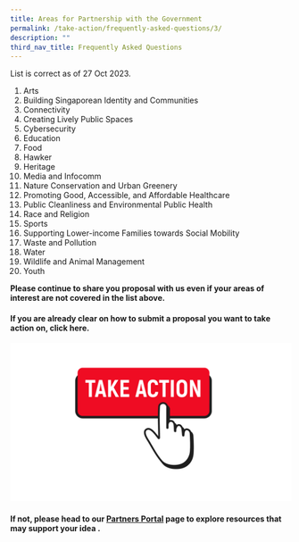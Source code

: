 ```yaml
---
title: Areas for Partnership with the Government
permalink: /take-action/frequently-asked-questions/3/
description: ""
third_nav_title: Frequently Asked Questions
---
```



List is correct as of 27 Oct 2023. 

1. Arts
2. Building Singaporean Identity and Communities
3. Connectivity
4. Creating Lively Public Spaces
5. Cybersecurity
6. Education
7. Food
8. Hawker
9. Heritage
10. Media and Infocomm
11. Nature Conservation and Urban Greenery
12. Promoting Good, Accessible, and Affordable Healthcare
13. Public Cleanliness and Environmental Public Health
14. Race and Religion
15. Sports
16. Supporting Lower-income Families towards Social Mobility
17. Waste and Pollution
18. Water
19. Wildlife and Animal Management
20. Youth

**Please continue to share you proposal with us even if your areas of interest are not covered in the list above.**

#### If you are already clear on how to submit a proposal you want to take action on, click here. 

[![](/images/take%20action.png)](https://go.gov.sg/takeactiontoday)

#### If not, please head to our [Partners Portal](/take-action/partnersportal/) page to explore resources that may support your idea .